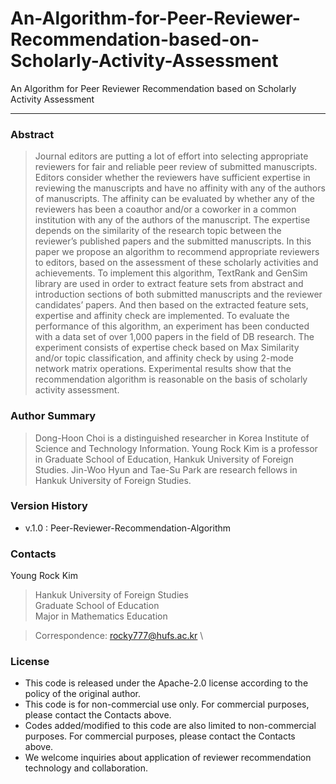 # An-Algorithm-for-Peer-Reviewer-Recommendation-based-on-Scholarly-Activity-Assessment
An Algorithm for Peer Reviewer Recommendation based on Scholarly Activity Assessment

---

### Abstract
> Journal editors are putting a lot of effort into selecting appropriate reviewers for fair and reliable peer review of submitted manuscripts. Editors consider whether the reviewers have sufficient expertise in reviewing the manuscripts and have no affinity with any of the authors of manuscripts. The affinity can be evaluated by whether any of the reviewers has been a coauthor and/or a coworker in a common institution with any of the authors of the manuscript. The expertise depends on the similarity of the research topic between the reviewer’s published papers and the submitted manuscripts. In this paper we propose an algorithm to recommend appropriate reviewers to editors, based on the assessment of these scholarly activities and achievements. To implement this algorithm, TextRank and GenSim library are used in order to extract feature sets from abstract and introduction sections of both submitted manuscripts and the reviewer candidates’ papers. And then based on the extracted feature sets, expertise and affinity check are implemented. To evaluate the performance of this algorithm, an experiment has been conducted with a data set of over 1,000 papers in the field of DB research. The experiment consists of expertise check based on Max Similarity and/or topic classification, and affinity check by using 2-mode network matrix operations. Experimental results show that the recommendation algorithm is reasonable on the basis of scholarly activity assessment.

### Author Summary
> Dong-Hoon Choi is a distinguished researcher in Korea Institute of Science and Technology Information. Young Rock Kim is a professor in Graduate School of Education, Hankuk University of Foreign Studies. Jin-Woo Hyun and Tae-Su Park are research fellows in Hankuk University of Foreign Studies.

### Version History

* v.1.0 : Peer-Reviewer-Recommendation-Algorithm

### Contacts

Young Rock Kim 

> Hankuk University of Foreign Studies \
Graduate School of Education \
Major in Mathematics Education

> Correspondence: rocky777@hufs.ac.kr \

### License

* This code is released under the Apache-2.0 license according to the policy of the original author.
* This code is for non-commercial use only. For commercial purposes, please contact the Contacts above.
* Codes added/modified to this code are also limited to non-commercial purposes. For commercial purposes, please contact the Contacts above.
* We welcome inquiries about application of reviewer recommendation technology and collaboration.

